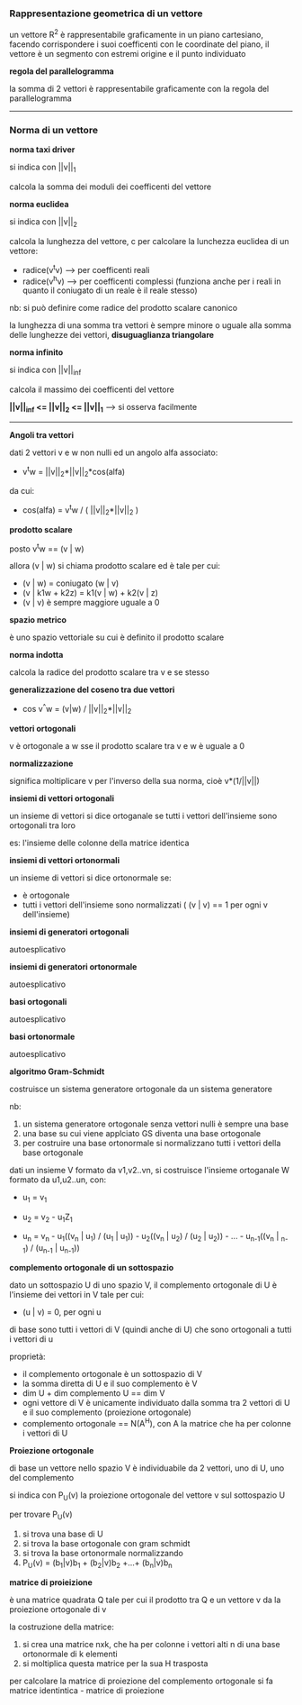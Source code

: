 ### Rappresentazione geometrica di un vettore

un vettore R<sup>2</sup> è rappresentabile graficamente in un piano cartesiano, facendo corrispondere i suoi coefficenti con le coordinate del piano, il vettore è un segmento con estremi origine e il punto individuato

**regola del parallelogramma**

la somma di 2 vettori è rappresentabile graficamente con la regola del parallelogramma

---

### Norma di un vettore

**norma taxi driver**

si indica con \|\|v\|\|<sub>1</sub>

calcola la somma dei moduli dei coefficenti del vettore

**norma euclidea**

si indica con \|\|v\|\|<sub>2</sub>

calcola la lunghezza del vettore, c
per calcolare la lunchezza euclidea di un vettore:
* radice(v<sup>t</sup>v) --> per coefficenti reali
* radice(v<sup>h</sup>v) --> per coefficenti complessi (funziona anche per i reali in quanto il coniugato di un reale è il reale stesso)

nb: si può definire come radice del prodotto scalare canonico

la lunghezza di una somma tra vettori è sempre minore o uguale alla somma delle lunghezze dei vettori, **disuguaglianza triangolare**

**norma infinito**

si indica con \|\|v\|\|<sub>inf</sub>

calcola il massimo dei coefficenti del vettore

**\|\|v\|\|<sub>inf</sub> <= \|\|v\|\|<sub>2</sub> <= \|\|v\|\|<sub>1</sub>** --> si osserva facilmente

---

**Angoli tra vettori**

dati 2 vettori v e w non nulli ed un angolo alfa associato:
* v<sup>t</sup>w = \|\|v\|\|<sub>2</sub>\*\|\|v\|\|<sub>2</sub>\*cos(alfa)

da cui:
* cos(alfa) = v<sup>t</sup>w / ( \|\|v\|\|<sub>2</sub>\*\|\|v\|\|<sub>2</sub> )

**prodotto scalare**

posto v<sup>t</sup>w == \(v \| w\)

allora \(v \| w\) si chiama prodotto scalare ed è tale per cui:
* \(v \| w\) = coniugato \(w \| v\)
* \(v \| k1w + k2z\) = k1\(v \| w\) + k2\(v \| z\)
* \(v \| v\) è sempre maggiore uguale a 0

**spazio metrico**

è uno spazio vettoriale su cui è definito il prodotto scalare

**norma indotta**

calcola la radice del prodotto scalare tra v e se stesso

**generalizzazione del coseno tra due vettori**

* cos v<sup>^</sup>w = \(v\|w\) / \|\|v\|\|<sub>2</sub>\*\|\|v\|\|<sub>2</sub>

**vettori ortogonali**

v è ortogonale a w sse il prodotto scalare tra v e w è uguale a 0

**normalizzazione**

significa moltiplicare v per l'inverso della sua norma, cioè v\*(1/\|\|v\|\|)

**insiemi di vettori ortogonali**

un insieme di vettori si dice ortoganale se tutti i vettori dell'insieme sono ortogonali tra loro

es: l'insieme delle colonne della matrice identica


**insiemi di vettori ortonormali**

un insieme di vettori si dice ortonormale se:
* è ortogonale
* tutti i vettori dell'insieme sono normalizzati  ( (v | v) == 1 per ogni v dell'insieme)

**insiemi di generatori ortogonali**

autoesplicativo

**insiemi di generatori ortonormale**

autoesplicativo

**basi ortogonali**

autoesplicativo

**basi ortonormale**

autoesplicativo

**algoritmo Gram-Schmidt**

costruisce un sistema generatore ortogonale da un sistema generatore

nb:
1. un sistema generatore ortogonale senza vettori nulli è sempre una base
2. una base su cui viene applciato GS diventa una base ortogonale
3. per costruire una base ortonormale si normalizzano tutti i vettori della base ortogonale

dati un insieme V formato da v1,v2..vn, si costruisce l'insieme ortoganale W formato da u1,u2..un, con:
* u<sub>1</sub> = v<sub>1</sub>
* u<sub>2</sub> = v<sub>2</sub> - u<sub>1</sub>Z<sub>1</sub>

* u<sub>n</sub> = v<sub>n</sub> - u<sub>1</sub>((v<sub>n</sub> \| u<sub>1</sub>) / (u<sub>1</sub> \| u<sub>1</sub>)) - u<sub>2</sub>((v<sub>n</sub> \| u<sub>2</sub>) / (u<sub>2</sub> \| u<sub>2</sub>)) - ... - u<sub>n-1</sub>((v<sub>n</sub> \| <sub>n-1</sub>) / (u<sub>n-1</sub> \| u<sub>n-1</sub>))

**complemento ortogonale di un sottospazio**

dato un sottospazio U di uno spazio V, il complemento ortogonale di U è l'insieme dei vettori in V tale per cui:
* (u \| v) = 0, per ogni u

di base sono tutti i vettori di V (quindi anche di U) che sono ortogonali a tutti i vettori di u

proprietà:
* il complemento ortogonale è un sottospazio di V
* la somma diretta di U e il suo complemento è V
* dim U + dim complemento U == dim V
* ogni vettore di V è unicamente individuato dalla somma tra 2 vettori di U e il suo complemento (proiezione ortogonale)
* complemento ortogonale == N(A<sup>H</sup>), con A la matrice che ha per colonne i vettori di U

**Proiezione ortogonale**

di base un vettore nello spazio V è individuabile da 2 vettori, uno di U, uno del complemento

si indica con P<sub>U</sub>(v) la proiezione ortogonale del vettore v sul sottospazio U

per trovare P<sub>U</sub>(v)

1. si trova una base di U
2. si trova la base ortogonale con gram schmidt
3. si trova la base ortonormale normalizzando
4. P<sub>U</sub>(v) = (b<sub>1</sub>\|v)b<sub>1</sub> + (b<sub>2</sub>\|v)b<sub>2</sub> +...+ (b<sub>n</sub>\|v)b<sub>n</sub>

**matrice di proieizione**

è una matrice quadrata Q tale per cui il prodotto tra Q e un vettore v da la proiezione ortogonale di v

la costruzione della matrice:
1. si crea una matrice nxk, che ha per colonne i vettori alti n di una base ortonormale di k elementi
2. si moltiplica questa matrice per la sua H trasposta

per calcolare la matrice di proiezione del complemento ortogonale si fa matrice identintica - matrice di proiezione

